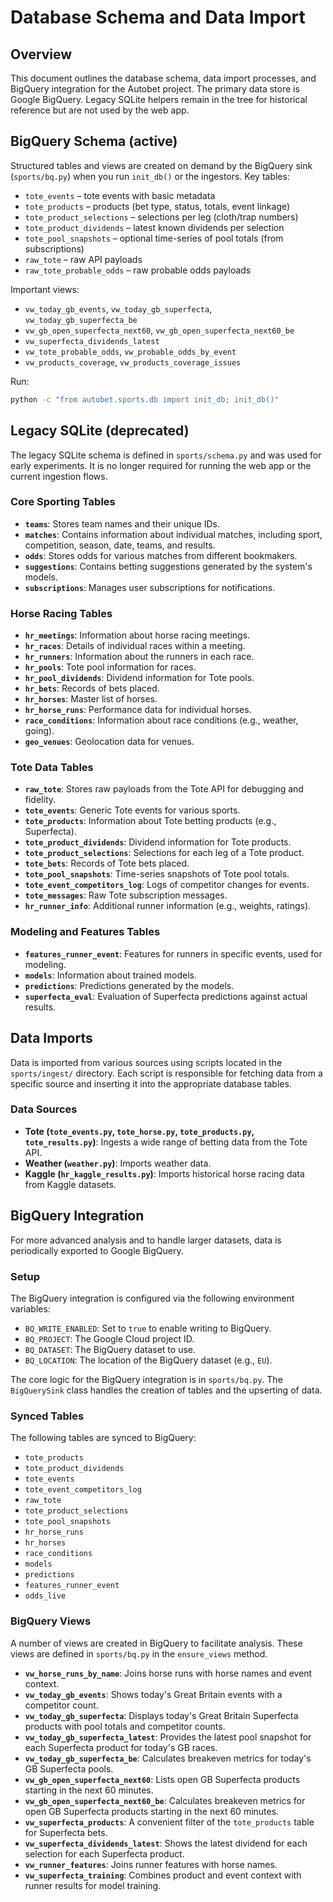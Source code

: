 # Database Schema and Data Import

## Overview

This document outlines the database schema, data import processes, and BigQuery integration for the Autobet project. The primary data store is Google BigQuery. Legacy SQLite helpers remain in the tree for historical reference but are not used by the web app.

## BigQuery Schema (active)

Structured tables and views are created on demand by the BigQuery sink (`sports/bq.py`) when you run `init_db()` or the ingestors. Key tables:

- `tote_events` – tote events with basic metadata
- `tote_products` – products (bet type, status, totals, event linkage)
- `tote_product_selections` – selections per leg (cloth/trap numbers)
- `tote_product_dividends` – latest known dividends per selection
- `tote_pool_snapshots` – optional time-series of pool totals (from subscriptions)
- `raw_tote` – raw API payloads
- `raw_tote_probable_odds` – raw probable odds payloads

Important views:

- `vw_today_gb_events`, `vw_today_gb_superfecta`, `vw_today_gb_superfecta_be`
- `vw_gb_open_superfecta_next60`, `vw_gb_open_superfecta_next60_be`
- `vw_superfecta_dividends_latest`
- `vw_tote_probable_odds`, `vw_probable_odds_by_event`
- `vw_products_coverage`, `vw_products_coverage_issues`

Run:

```bash
python -c "from autobet.sports.db import init_db; init_db()"
```

## Legacy SQLite (deprecated)

The legacy SQLite schema is defined in `sports/schema.py` and was used for early experiments. It is no longer required for running the web app or the current ingestion flows.
 
### Core Sporting Tables
 
*   **`teams`**: Stores team names and their unique IDs.
*   **`matches`**: Contains information about individual matches, including sport, competition, season, date, teams, and results.
*   **`odds`**: Stores odds for various matches from different bookmakers.
*   **`suggestions`**: Contains betting suggestions generated by the system's models.
*   **`subscriptions`**: Manages user subscriptions for notifications.

### Horse Racing Tables

*   **`hr_meetings`**: Information about horse racing meetings.
*   **`hr_races`**: Details of individual races within a meeting.
*   **`hr_runners`**: Information about the runners in each race.
*   **`hr_pools`**: Tote pool information for races.
*   **`hr_pool_dividends`**: Dividend information for Tote pools.
*   **`hr_bets`**: Records of bets placed.
*   **`hr_horses`**: Master list of horses.
*   **`hr_horse_runs`**: Performance data for individual horses.
*   **`race_conditions`**: Information about race conditions (e.g., weather, going).
*   **`geo_venues`**: Geolocation data for venues.

### Tote Data Tables

*   **`raw_tote`**: Stores raw payloads from the Tote API for debugging and fidelity.
*   **`tote_events`**: Generic Tote events for various sports.
*   **`tote_products`**: Information about Tote betting products (e.g., Superfecta).
*   **`tote_product_dividends`**: Dividend information for Tote products.
*   **`tote_product_selections`**: Selections for each leg of a Tote product.
*   **`tote_bets`**: Records of Tote bets placed.
*   **`tote_pool_snapshots`**: Time-series snapshots of Tote pool totals.
*   **`tote_event_competitors_log`**: Logs of competitor changes for events.
*   **`tote_messages`**: Raw Tote subscription messages.
*   **`hr_runner_info`**: Additional runner information (e.g., weights, ratings).

### Modeling and Features Tables

*   **`features_runner_event`**: Features for runners in specific events, used for modeling.
*   **`models`**: Information about trained models.
*   **`predictions`**: Predictions generated by the models.
*   **`superfecta_eval`**: Evaluation of Superfecta predictions against actual results.

## Data Imports

Data is imported from various sources using scripts located in the `sports/ingest/` directory. Each script is responsible for fetching data from a specific source and inserting it into the appropriate database tables.

### Data Sources

*   **Tote (`tote_events.py`, `tote_horse.py`, `tote_products.py`, `tote_results.py`)**: Ingests a wide range of betting data from the Tote API.
*   **Weather (`weather.py`)**: Imports weather data.
*   **Kaggle (`hr_kaggle_results.py`)**: Imports historical horse racing data from Kaggle datasets.

## BigQuery Integration

For more advanced analysis and to handle larger datasets, data is periodically exported to Google BigQuery.

### Setup

The BigQuery integration is configured via the following environment variables:

*   `BQ_WRITE_ENABLED`: Set to `true` to enable writing to BigQuery.
*   `BQ_PROJECT`: The Google Cloud project ID.
*   `BQ_DATASET`: The BigQuery dataset to use.
*   `BQ_LOCATION`: The location of the BigQuery dataset (e.g., `EU`).

The core logic for the BigQuery integration is in `sports/bq.py`. The `BigQuerySink` class handles the creation of tables and the upserting of data.

### Synced Tables

The following tables are synced to BigQuery:

*   `tote_products`
*   `tote_product_dividends`
*   `tote_events`
*   `tote_event_competitors_log`
*   `raw_tote`
*   `tote_product_selections`
*   `tote_pool_snapshots`
*   `hr_horse_runs`
*   `hr_horses`
*   `race_conditions`
*   `models`
*   `predictions`
*   `features_runner_event`
*   `odds_live`

### BigQuery Views

A number of views are created in BigQuery to facilitate analysis. These views are defined in `sports/bq.py` in the `ensure_views` method.

*   **`vw_horse_runs_by_name`**: Joins horse runs with horse names and event context.
*   **`vw_today_gb_events`**: Shows today's Great Britain events with a competitor count.
*   **`vw_today_gb_superfecta`**: Displays today's Great Britain Superfecta products with pool totals and competitor counts.
*   **`vw_today_gb_superfecta_latest`**: Provides the latest pool snapshot for each Superfecta product for today's GB races.
*   **`vw_today_gb_superfecta_be`**: Calculates breakeven metrics for today's GB Superfecta pools.
*   **`vw_gb_open_superfecta_next60`**: Lists open GB Superfecta products starting in the next 60 minutes.
*   **`vw_gb_open_superfecta_next60_be`**: Calculates breakeven metrics for open GB Superfecta products starting in the next 60 minutes.
*   **`vw_superfecta_products`**: A convenient filter of the `tote_products` table for Superfecta bets.
*   **`vw_superfecta_dividends_latest`**: Shows the latest dividend for each selection for each Superfecta product.
*   **`vw_runner_features`**: Joins runner features with horse names.
*   **`vw_superfecta_training`**: Combines product and event context with runner results for model training.
